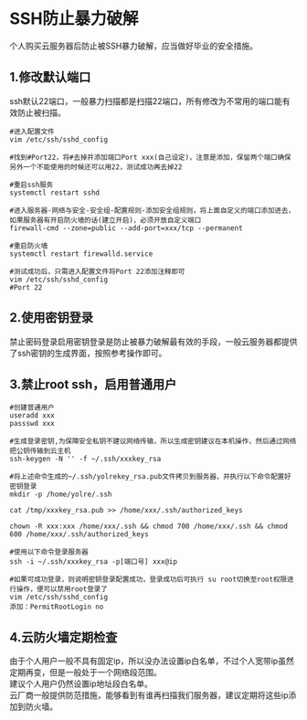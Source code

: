 # SSH防止暴力破解
个人购买云服务器后防止被SSH暴力破解，应当做好毕业的安全措施。
## 1.修改默认端口
ssh默认22端口，一般暴力扫描都是扫描22端口，所有修改为不常用的端口能有效防止被扫描。
``` shell
#进入配置文件
vim /etc/ssh/sshd_config

#找到#Port22，将#去掉并添加端口Port xxx(自己设定)，注意是添加，保留两个端口确保另外一个不能使用的时候还可以用22，测试成功再去掉22

#重启ssh服务
systemctl restart sshd

#进入服务器-网络与安全-安全组-配置规则-添加安全组规则，将上面自定义的端口添加进去，如果服务器有开启防火墙的话(建立开启)，必须开放自定义端口
firewall-cmd --zone=public --add-port=xxx/tcp --permanent

#重启防火墙
systemctl restart firewalld.service

#测试成功后，只需进入配置文件将Port 22添加注释即可
vim /etc/ssh/sshd_config
#Port 22
```
## 2.使用密钥登录
禁止密码登录启用密钥登录是防止被暴力破解最有效的手段，一般云服务器都提供了ssh密钥的生成界面，按照参考操作即可。
## 3.禁止root ssh，启用普通用户
``` shell
#创建普通用户
useradd xxx
passswd xxx

#生成登录密钥,为保障安全私钥不建议网络传输，所以生成密钥建议在本机操作，然后通过网络把公钥传输到云主机
ssh-keygen -N '' -f ~/.ssh/xxxkey_rsa

#将上述命令生成的~/.ssh/yolrekey_rsa.pub文件拷贝到服务器，并执行以下命令配置好密钥登录
mkdir -p /home/yolre/.ssh

cat /tmp/xxxkey_rsa.pub >> /home/xxx/.ssh/authorized_keys

chown -R xxx:xxx /home/xxx/.ssh && chmod 700 /home/xxx/.ssh && chmod 600 /home/xxx/.ssh/authorized_keys

#使用以下命令登录服务器
ssh -i ~/.ssh/xxxkey_rsa -p[端口号] xxx@ip

#如果可成功登录，则说明密钥登录配置成功，登录成功后可执行 su root切换至root权限进行操作，便可以禁用root登录了
vim /etc/ssh/sshd_config
添加：PermitRootLogin no
```
## 4.云防火墙定期检查
由于个人用户一般不具有固定ip，所以没办法设置ip白名单，不过个人宽带ip虽然定期再变，但是一般处于一个网络段范围。  
建议个人用户仍然设置ip地址段白名单。  
云厂商一般提供防范措施，能够看到有谁再扫描我们服务器，建议定期将这些ip添加到防火墙。